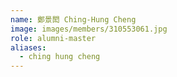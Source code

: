 ```yaml
---
name: 鄭景閎 Ching-Hung Cheng 
image: images/members/310553061.jpg 
role: alumni-master
aliases:
  - ching hung cheng
---
```

